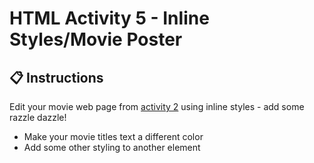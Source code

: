 # HTML Activity 5 - Inline Styles/Movie Poster

## 📋 Instructions

Edit your movie web page from [activity 2](../Activity%202/Instructions.md) using inline styles - add some razzle dazzle!

- Make your movie titles text a different color
- Add some other styling to another element